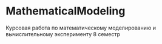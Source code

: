 # MathematicalModeling
Курсовая работа по математическому моделированию и вычислительному эксперименту 8 семестр
